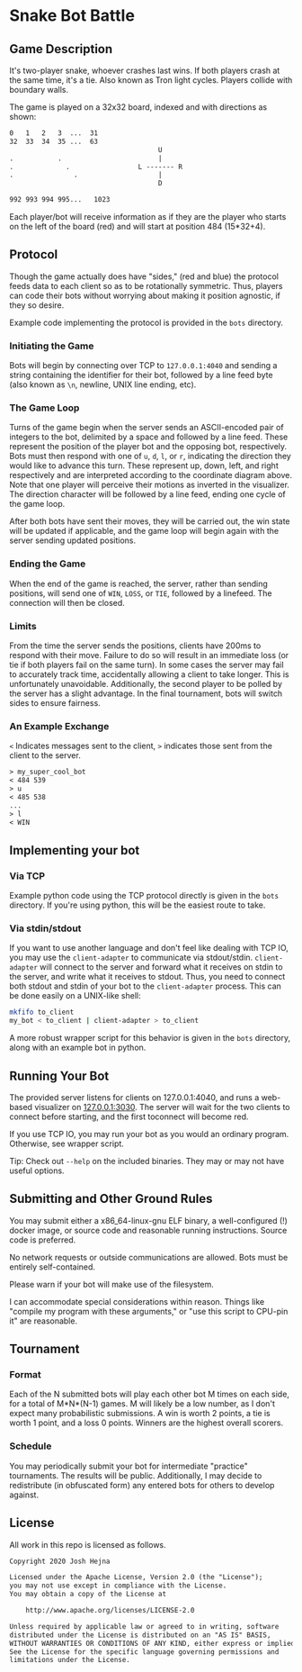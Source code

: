 # Snake Bot Battle

## Game Description

It's two-player snake, whoever crashes last wins. If both players crash at the same time, it's a tie. Also known as Tron light cycles. Players collide with boundary walls.

The game is played on a 32x32 board, indexed and with directions as shown:

```txt
0   1   2   3  ...  31
32  33  34  35 ...  63
                                     U
.           .                        |
.             .                 L ------- R
.               .                    |
                                     D

992 993 994 995...   1023
```

Each player/bot will receive information as if they are the player who starts on the left of the board (red) and will start at position 484 (15\*32+4).

## Protocol

Though the game actually does have "sides," (red and blue) the protocol feeds data to each client so as to be rotationally symmetric. Thus, players can code their bots without worrying about making it position agnostic, if they so desire.

Example code implementing the protocol is provided in the `bots` directory.

### Initiating the Game

Bots will begin by connecting over TCP to `127.0.0.1:4040` and sending a string containing the identifier for their bot, followed by a line feed byte (also known as `\n`, newline, UNIX line ending, etc).

### The Game Loop

Turns of the game begin when the server sends an ASCII-encoded pair of integers to the bot, delimited by a space and followed by a line feed. These represent the position of the player bot and the opposing bot, respectively. Bots must then respond with one of `u`, `d`, `l`, or `r`, indicating the direction they would like to advance this turn. These represent up, down, left, and right respectively and are interpreted according to the coordinate diagram above. Note that one player will perceive their motions as inverted in the visualizer. The direction character will be followed by a line feed, ending one cycle of the game loop.

After both bots have sent their moves, they will be carried out, the win state will be updated if applicable, and the game loop will begin again with the server sending updated positions.

### Ending the Game

When the end of the game is reached, the server, rather than sending positions, will send one of `WIN`, `LOSS`, or `TIE`, followed by a linefeed. The connection will then be closed.

### Limits

From the time the server sends the positions, clients have 200ms to respond with their move. Failure to do so will result in an immediate loss (or tie if both players fail on the same turn).
In some cases the server may fail to accurately track time, accidentally allowing a client to take longer. This is unfortunately unavoidable.
Additionally, the second player to be polled by the server has a slight advantage.
In the final tournament, bots will switch sides to ensure fairness.

### An Example Exchange

`<` Indicates messages sent to the client, `>` indicates those sent from the client to the server.

```txt
> my_super_cool_bot
< 484 539
> u
< 485 538
...
> l
< WIN
```

## Implementing your bot

### Via TCP

Example python code using the TCP protocol directly is given in the `bots` directory.
If you're using python, this will be the easiest route to take.

### Via stdin/stdout

If you want to use another language and don't feel like dealing with TCP IO, you may use the `client-adapter` to communicate via stdout/stdin.
`client-adapter` will connect to the server and forward what it receives on stdin to the server, and write what it receives to stdout.
Thus, you need to connect both stdout and stdin of your bot to the `client-adapter` process. This can be done easily on a UNIX-like shell:

```sh
mkfifo to_client
my_bot < to_client | client-adapter > to_client
```

A more robust wrapper script for this behavior is given in the `bots` directory, along with an example bot in python.

## Running Your Bot

The provided server listens for clients on 127.0.0.1:4040, and runs a web-based visualizer on [127.0.0.1:3030](http://127.0.0.1:3030/).
The server will wait for the two clients to connect before starting, and the first toconnect will become red.

If you use TCP IO, you may run your bot as you would an ordinary program. Otherwise, see wrapper script.

Tip: Check out `--help` on the included binaries. They may or may not have useful options.

## Submitting and Other Ground Rules

You may submit either a x86_64-linux-gnu ELF binary, a well-configured (!) docker image, or source code and reasonable running instructions. Source code is preferred.

No network requests or outside communications are allowed. Bots must be entirely self-contained.

Please warn if your bot will make use of the filesystem.

I can accommodate special considerations within reason. Things like "compile my program with these arguments," or "use this script to CPU-pin it" are reasonable.

## Tournament

### Format

Each of the N submitted bots will play each other bot M times on each side, for a total of M\*N\*(N-1) games. M will likely be a low number, as I don't expect many probabilistic submissions. A win is worth 2 points, a tie is worth 1 point, and a loss 0 points. Winners are the highest overall scorers.

### Schedule

You may periodically submit your bot for intermediate "practice" tournaments. The results will be public. Additionally, I may decide to redistribute (in obfuscated form) any entered bots for others to develop against.

## License

All work in this repo is licensed as follows.

```txt
Copyright 2020 Josh Hejna

Licensed under the Apache License, Version 2.0 (the "License");
you may not use except in compliance with the License.
You may obtain a copy of the License at

    http://www.apache.org/licenses/LICENSE-2.0

Unless required by applicable law or agreed to in writing, software
distributed under the License is distributed on an "AS IS" BASIS,
WITHOUT WARRANTIES OR CONDITIONS OF ANY KIND, either express or implied.
See the License for the specific language governing permissions and
limitations under the License.
```
